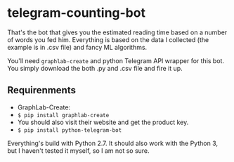# telegram-counting-bot
That's the bot that gives you the estimated reading time based on a number of words you fed him. Everything is based on the data I collected (the example is in .csv file) and fancy ML algorithms.

You'll need `graphlab-create` and python Telegram API wrapper for this bot. You simply download the both .py and .csv file and fire it up.

## Requirenments

- GraphLab-Create:
- `$ pip install graphlab-create`
- You should also visit their website and get the product key.
- `$ pip install python-telegram-bot`

Everything's build with Python 2.7. It should also work with the Python 3, but I haven't tested it myself, so I am not so sure. 
